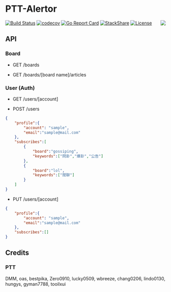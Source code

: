# PTT-Alertor

<img align="right" src="https://raw.githubusercontent.com/liam-lai/ptt-alertor/master/logo.jpg">

[![Build Status](https://travis-ci.org/liam-lai/ptt-alertor.svg?branch=master)](https://travis-ci.org/liam-lai/ptt-alertor)
[![codecov](https://codecov.io/gh/liam-lai/ptt-alertor/branch/master/graph/badge.svg)](https://codecov.io/gh/liam-lai/ptt-alertor)
[![Go Report Card](https://goreportcard.com/badge/github.com/liam-lai/ptt-alertor)](https://goreportcard.com/report/github.com/liam-lai/ptt-alertor)
[![StackShare](https://img.shields.io/badge/tech-stack-0690fa.svg?style=flat)](https://stackshare.io/ptt-alertor/ptt-alertor)
[![License](https://img.shields.io/badge/License-Apache%202.0-blue.svg)](https://opensource.org/licenses/Apache-2.0)

## API

### Board

* GET /boards

* GET /boards/[board name]/articles

### User (Auth)

* GET /users/[account]

* POST /users

```json
{
    "profile":{
        "account": "sample",
        "email":"sample@mail.com"
    },
    "subscribes":[
        {
            "board":"gossiping",
            "keywords":["問卦","爆卦","公告"]
        },
        {
            "board":"lol",
            "keywords":["閒聊"]
        }
    ]
}
```

* PUT /users/[account]

```json
{
    "profile":{
        "account": "sample",
        "email":"sample@mail.com"
    },
    "subscribes":[]
}
```

## Credits

### PTT

DMM, oas, bestpika, Zero0910, lucky0509, wbreeze, chang0206, lindo0130, hungys, gyman7788, tooilxui